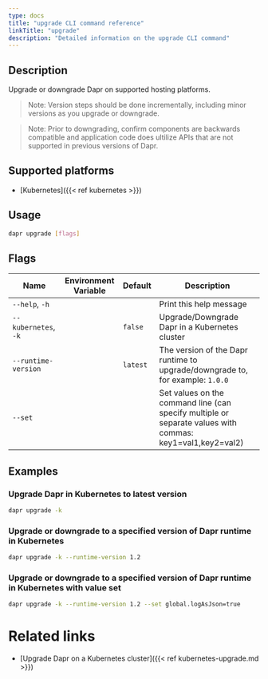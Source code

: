```yaml
---
type: docs
title: "upgrade CLI command reference"
linkTitle: "upgrade"
description: "Detailed information on the upgrade CLI command"
---
```


## Description

Upgrade or downgrade Dapr on supported hosting platforms. 

> Note: Version steps should be done incrementally, including minor versions as you upgrade or downgrade.

> Note: Prior to downgrading, confirm components are backwards compatible and application code does ultilize APIs that are not supported in previous versions of Dapr. 

## Supported platforms

- [Kubernetes]({{< ref kubernetes >}})

## Usage
```bash
dapr upgrade [flags]
```

## Flags

| Name | Environment Variable | Default | Description
| --- | --- | --- | --- |
| `--help`, `-h` | | | Print this help message |
| `--kubernetes`, `-k` | | `false` | Upgrade/Downgrade Dapr in a Kubernetes cluster |
| `--runtime-version` | | `latest` | The version of the Dapr runtime to upgrade/downgrade to, for example: `1.0.0` |
| `--set` | | | Set values on the command line (can specify multiple or separate values with commas: key1=val1,key2=val2) |

## Examples

### Upgrade Dapr in Kubernetes to latest version
```bash
dapr upgrade -k
```

### Upgrade or downgrade to a specified version of Dapr runtime in Kubernetes
```bash
dapr upgrade -k --runtime-version 1.2
```

### Upgrade or downgrade to a specified version of Dapr runtime in Kubernetes with value set
```bash
dapr upgrade -k --runtime-version 1.2 --set global.logAsJson=true
```

# Related links

- [Upgrade Dapr on a Kubernetes cluster]({{< ref kubernetes-upgrade.md >}})
